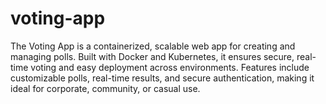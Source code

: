 # voting-app
The Voting App is a containerized, scalable web app for creating and managing polls. Built with Docker and Kubernetes, it ensures secure, real-time voting and easy deployment across environments. Features include customizable polls, real-time results, and secure authentication, making it ideal for corporate, community, or casual use.
